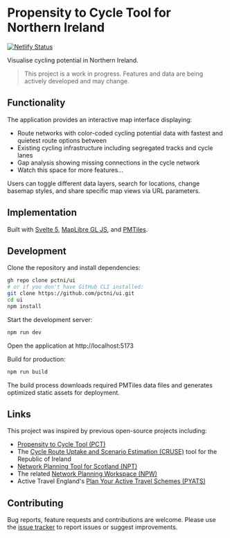 # Propensity to Cycle Tool for Northern Ireland

[![Netlify Status](https://api.netlify.com/api/v1/badges/d566e223-2100-4bba-ac82-92dd37964b73/deploy-status)](https://app.netlify.com/projects/pctni/deploys)

Visualise cycling potential in Northern Ireland. 

> This project is a work in progress. Features and data are being actively developed and may change.

## Functionality

The application provides an interactive map interface displaying:

- Route networks with color-coded cycling potential data with fastest and quietest route options between
- Existing cycling infrastructure including segregated tracks and cycle lanes
- Gap analysis showing missing connections in the cycle network
- Watch this space for more features...

Users can toggle different data layers, search for locations, change basemap styles, and share specific map views via URL parameters.

## Implementation

Built with [Svelte 5](https://svelte.dev/), [MapLibre GL JS](https://maplibre.org/), and [PMTiles](https://github.com/protomaps/PMTiles). 

## Development

Clone the repository and install dependencies:

```sh
gh repo clone pctni/ui
# or if you don't have GitHub CLI installed:
git clone https://github.com/pctni/ui.git
cd ui
npm install
```

Start the development server:

```sh
npm run dev
```

Open the application at http://localhost:5173

Build for production:

```sh
npm run build
```

The build process downloads required PMTiles data files and generates optimized static assets for deployment.

## Links

This project was inspired by previous open-source projects including:

- [Propensity to Cycle Tool (PCT)](https://www.pct.bike/)
- The [Cycle Route Uptake and Scenario Estimation (CRUSE)](https://cruse.bike) tool for the Republic of Ireland
- [Network Planning Tool for Scotland (NPT)](https://www.npt.scot/)
- The related [Network Planning Workspace (NPW)](https://www.npw.scot/)
- Active Travel England's [Plan Your Active Travel Schemes (PYATS)](https://plan.activetravelengland.gov.uk/)

## Contributing

Bug reports, feature requests and contributions are welcome. Please use the [issue tracker](https://github.com/pctni/ui/issues) to report issues or suggest improvements.
